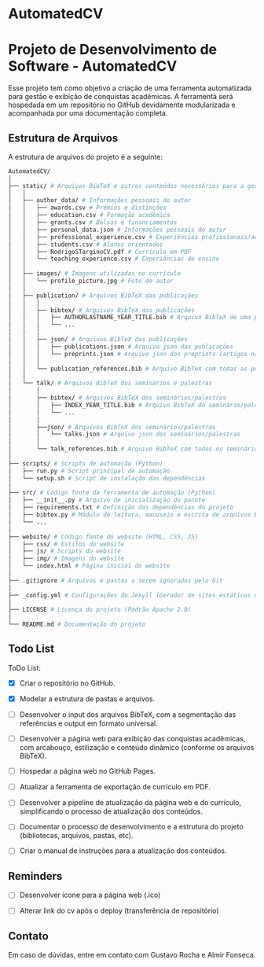 # AutomatedCV

# Projeto de Desenvolvimento de Software - AutomatedCV

Esse projeto tem como objetivo a criação de uma ferramenta automatizada para gestão e exibição de conquistas acadêmicas. A ferramenta será hospedada em um repositório no GitHub devidamente modularizada e acompanhada por uma documentação completa.

## Estrutura de Arquivos

A estrutura de arquivos do projeto é a seguinte:

```bash
AutomatedCV/
│
├── static/ # Arquivos BibTeX e outros conteúdos necessários para a geração do currículo
│   │
│   ├── author_data/ # Informações pessoais do autor
│   │   ├── awards.csv # Prêmios e distinções
│   │   ├── education.csv # Formação acadêmica
│   │   ├── grants.csv # Bolsas e financiamentos
│   │   ├── personal_data.json # Informações pessoais do autor
│   │   ├── professional_experience.csv # Experiências profissionais/acadêmicas
│   │   ├── students.csv # Alunos orientados
│   │   ├── RodrigoSTarginoCV.pdf # Currículo em PDF
│   │   └── teaching_experience.csv # Experiências de ensino
│   │
│   ├── images/ # Imagens utilizadas no currículo
│   │   └── profile_picture.jpg # Foto do autor
│   │
│   ├── publication/ # Arquivos BibTeX das publicações
│   │   │
│   │   ├── bibtex/ # Arquivos BibTeX das publicações
│   │   │   ├── AUTHORLASTNAME_YEAR_TITLE.bib # Arquivo BibTeX de uma publicação individual
│   │   │   └── ...
│   │   │
│   │   ├── json/ # Arquivos BibTeX das publicações
│   │   │   ├── publications.json # Arquivo json das publicações
│   │   │   └── preprints.json # Arquivo json dos preprints (artigos não publicados)
│   │   │
│   │   └── publication_references.bib # Arquivo BibTeX com todas as publicações (a ser editado manualmente)
│   │
│   └── talk/ # Arquivos BibTeX dos seminários e palestras
│       │
│       ├── bibtex/ # Arquivos BibTeX dos seminários/palestras
│       │   ├── INDEX_YEAR_TITLE.bib # Arquivo BibTeX do seminário/palestra individual
│       │   └── ...
│       │
│       ├──json/ # Arquivos BibTeX dos seminários/palestras
│       │   └── talks.json # Arquivo json dos seminários/palestras
│       │
│       └── talk_references.bib # Arquivo BibTeX com todos os seminários/palestras (a ser editado manualmente)
│
├── scripts/ # Scripts de automação (Python)
│   ├── run.py # Script principal de automação
│   └── setup.sh # Script de instalação das dependências
│
├── src/ # Código fonte da ferramenta de automação (Python)
│   ├── __init__.py # Arquivo de inicialização do pacote
│   ├── requirements.txt # Definição das dependências do projeto
│   ├── bibtex.py # Módulo de leitura, manuseio e escrita de arquivos BibTeX
│   └── ...
│
├── website/ # Código fonte do website (HTML, CSS, JS)
│   ├── css/ # Estilos do website
│   ├── js/ # Scripts do website
│   ├── img/ # Imagens do website
│   └── index.html # Página inicial do website
│
├── .gitignore # Arquivos e pastas a serem ignorados pelo Git
│
├── _config.yml # Configurações do Jekyll (Gerador de sites estáticos do GitHub Pages)
│
├── LICENSE # Licença do projeto (Padrão Apache 2.0)
│
└── README.md # Documentação do projeto
```

## Todo List

ToDo List:

- [x] Criar o repositório no GitHub.

- [x] Modelar a estrutura de pastas e arquivos.

- [ ] Desenvolver o input dos arquivos BibTeX, com a segmentação das referências e output em formato universal.

- [ ] Desenvolver a página web para exibição das conquistas acadêmicas, com arcabouço, estilização e conteúdo dinâmico (conforme os arquivos BibTeX).

- [ ] Hospedar a página web no GitHub Pages.

- [ ] Atualizar a ferramenta de exportação de currículo em PDF.

- [ ] Desenvolver a pipeline de atualização da página web e do currículo, simplificando o processo de atualização dos conteúdos.

- [ ] Documentar o processo de desenvolvimento e a estrutura do projeto (bibliotecas, arquivos, pastas, etc).

- [ ] Criar o manual de instruções para a atualização dos conteúdos.

## Reminders

- [ ] Desenvolver ícone para a página web (.ico)

- [ ] Alterar link do cv após o deploy (transferência de repositório)

## Contato

Em caso de dúvidas, entre em contato com Gustavo Rocha e Almir Fonseca.
